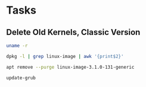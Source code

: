 Tasks
=====

## Delete Old Kernels, Classic Version

```bash
uname -r
```

```bash
dpkg -l | grep linux-image | awk '{print$2}'
```

```bash
apt remove --purge linux-image-3.1.0-131-generic
```

```bash
update-grub
```
